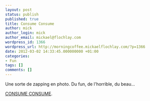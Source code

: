 ```yaml
---
layout: post
status: publish
published: true
title: Consume Consume
author: mick
author_login: mick
author_email: mickael@flochlay.com
wordpress_id: 1366
wordpress_url: http://morningcoffee.mickaelflochlay.com/?p=1366
date: 2012-03-02 14:33:45.000000000 +01:00
categories:
- Fun
tags: []
comments: []
---
```

Une sorte de zapping en photo. Du fun, de l'horrible, du beau...

<a href="http://consumeconsume.com/">CONSUME CONSUME</a>.
